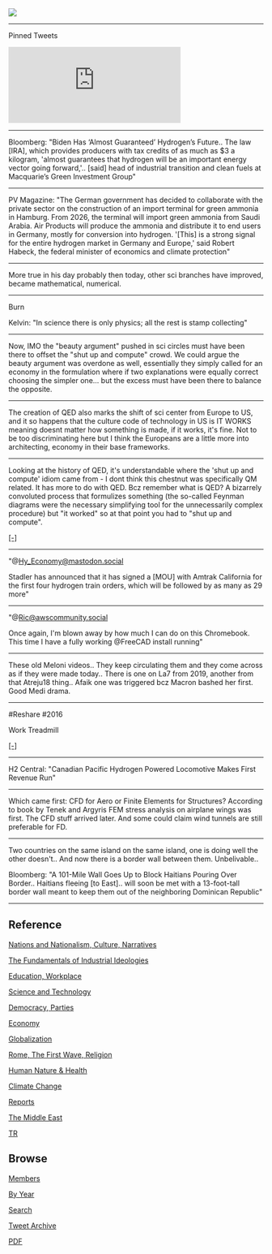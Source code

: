 <img src="https://drive.google.com/uc?export=view&id=1B2wf9R7AMH1d7Vw6e2mucLbIQ5NSjir7"/>

---

Pinned Tweets

<iframe width="340" src="https://www.youtube.com/embed/46y3FN4fKlE" title="E-Bikes, E-Scooters Injuries Multiplying" frameborder="0" allow="accelerometer; autoplay; clipboard-write; encrypted-media; gyroscope; picture-in-picture" allowfullscreen></iframe>

---

Bloomberg: "Biden Has ‘Almost Guaranteed’ Hydrogen’s Future..  The law
[IRA], which provides producers with tax credits of as much as $3 a
kilogram, 'almost guarantees that hydrogen will be an important energy
vector going forward,'.. [said] head of industrial transition and
clean fuels at Macquarie’s Green Investment Group"

---

PV Magazine: "The German government has decided to collaborate with
the private sector on the construction of an import terminal for green
ammonia in Hamburg. From 2026, the terminal will import green ammonia
from Saudi Arabia. Air Products will produce the ammonia and
distribute it to end users in Germany, mostly for conversion into
hydrogen. '[This] is a strong signal for the entire hydrogen market in
Germany and Europe,' said Robert Habeck, the federal minister of
economics and climate protection"

---

More true in his day probably then today, other sci branches
have improved, became mathematical, numerical.

---

Burn

Kelvin: "In science there is only physics; all the rest is stamp collecting"

---

Now, IMO the "beauty argument" pushed in sci circles must have been
there to offset the "shut up and compute" crowd. We could argue the
beauty argument was overdone as well, essentially they simply called
for an economy in the formulation where if two explanations were
equally correct choosing the simpler one... but the excess must have
been there to balance the opposite.

---

The creation of QED also marks the shift of sci center from Europe to
US, and it so happens that the culture code of technology in US is IT
WORKS meaning doesnt matter how something is made, if it works, it's
fine. Not to be too discriminating here but I think the Europeans are
a little more into architecting, economy in their base frameworks.

---

Looking at the history of QED, it's understandable where the 'shut up
and compute' idiom came from - I dont think this chestnut was
specifically QM related. It has more to do with QED. Bcz remember what
is QED?  A bizarrely convoluted process that formulizes something (the
so-called Feynman diagrams were the necessary simplifying tool for the
unnecessarily complex procedure) but "it worked" so at that point you
had to "shut up and compute".

[[-]](2022/10/qed.html)

---

"@Hy_Economy@mastodon.social

Stadler has announced that it has signed a [MOU] with Amtrak
California for the first four hydrogen train orders, which will be
followed by as many as 29 more"

---

"@Ric@awscommunity.social

Once again, I'm blown away by how much I can do on this
Chromebook. This time I have a fully working @FreeCAD install running"

---

These old Meloni videos.. They keep circulating them and they come
across as if they were made today.. There is one on La7 from 2019,
another from that Atreju18 thing.. Afaik one was triggered bcz Macron
bashed her first. Good Medi drama.

---

\#Reshare \#2016

Work Treadmill 

[[-]](2016/05/work-treadmill.html)

---

H2 Central: "Canadian Pacific Hydrogen Powered Locomotive Makes First
Revenue Run"

---

Which came first: CFD for Aero or Finite Elements for Structures?
According to book by Tenek and Argyris FEM stress analysis on airplane
wings was first. The CFD stuff arrived later. And some could claim
wind tunnels are still preferable for FD.

---

Two countries on the same island on the same island, one is doing well
the other doesn't.. And now there is a border wall between
them. Unbelivable..

Bloomberg: "A 101-Mile Wall Goes Up to Block Haitians Pouring Over
Border.. Haitians fleeing [to East].. will soon be met with a
13-foot-tall border wall meant to keep them out of the neighboring
Dominican Republic"

---

## Reference

[Nations and Nationalism, Culture, Narratives](2013/02/nations-and-nationalism.html)

[The Fundamentals of Industrial Ideologies](2011/04/fundamentals-of-industrial-ideologies.html)

[Education, Workplace](2017/09/education-workplace.html)

[Science and Technology](2018/09/science-technology.html)

[Democracy, Parties](2016/11/democracy.html)

[Economy](2018/05/economy.html)

[Globalization](2018/09/globalization.html)

[Rome, The First Wave, Religion](2017/12/rome.html)

[Human Nature & Health](2020/07/human-nature.html)

[Climate Change](2018/12/climate.html)

[Reports](2019/05/reports.html)

[The Middle East](2019/07/middleeast.html)

[TR](../tr)

## Browse

[Members](2022/08/members.html)

[By Year](years.html)

[Search](search.html)

[Tweet Archive](tweets/index.html)

[PDF](https://drive.google.com/uc?export=view&id=1FSi-1MnqXVq_PVTEXzzflwN8-7h92N_R)

